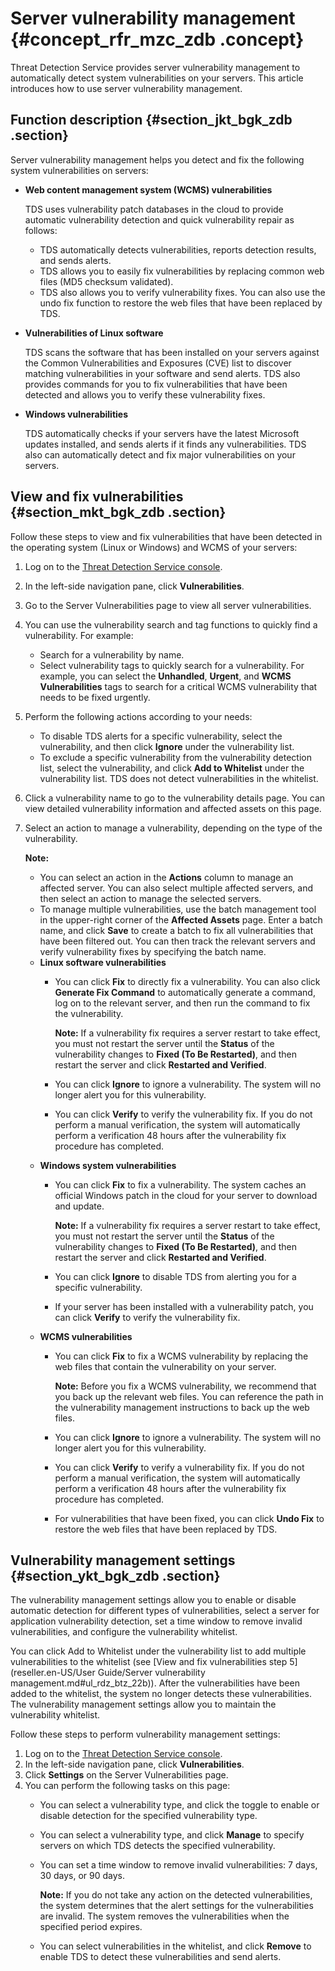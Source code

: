 # Server vulnerability management {#concept_rfr_mzc_zdb .concept}

Threat Detection Service provides server vulnerability management to automatically detect system vulnerabilities on your servers. This article introduces how to use server vulnerability management.

## Function description {#section_jkt_bgk_zdb .section}

Server vulnerability management helps you detect and fix the following system vulnerabilities on servers:

-   **Web content management system \(WCMS\) vulnerabilities**

    TDS uses vulnerability patch databases in the cloud to provide automatic vulnerability detection and quick vulnerability repair as follows:

    -   TDS automatically detects vulnerabilities, reports detection results, and sends alerts.
    -   TDS allows you to easily fix vulnerabilities by replacing common web files \(MD5 checksum validated\).
    -   TDS also allows you to verify vulnerability fixes. You can also use the undo fix function to restore the web files that have been replaced by TDS.
-   **Vulnerabilities of Linux software**

    TDS scans the software that has been installed on your servers against the Common Vulnerabilities and Exposures \(CVE\) list to discover matching vulnerabilities in your software and send alerts. TDS also provides commands for you to fix vulnerabilities that have been detected and allows you to verify these vulnerability fixes.

-   **Windows vulnerabilities**

    TDS automatically checks if your servers have the latest Microsoft updates installed, and sends alerts if it finds any vulnerabilities. TDS also can automatically detect and fix major vulnerabilities on your servers.


## View and fix vulnerabilities {#section_mkt_bgk_zdb .section}

Follow these steps to view and fix vulnerabilities that have been detected in the operating system \(Linux or Windows\) and WCMS of your servers:

1.  Log on to the [Threat Detection Service console](partners-intl.console.aliyun.com/#/sas).
2.  In the left-side navigation pane, click **Vulnerabilities**.
3.  Go to the Server Vulnerabilities page to view all server vulnerabilities.
4.  You can use the vulnerability search and tag functions to quickly find a vulnerability. For example: 
    -   Search for a vulnerability by name.
    -   Select vulnerability tags to quickly search for a vulnerability. For example, you can select the **Unhandled**, **Urgent**, and **WCMS Vulnerabilities** tags to search for a critical WCMS vulnerability that needs to be fixed urgently.
5.  Perform the following actions according to your needs:
    -   To disable TDS alerts for a specific vulnerability, select the vulnerability, and then click **Ignore** under the vulnerability list.
    -   To exclude a specific vulnerability from the vulnerability detection list, select the vulnerability, and click **Add to Whitelist** under the vulnerability list. TDS does not detect vulnerabilities in the whitelist.
6.  Click a vulnerability name to go to the vulnerability details page. You can view detailed vulnerability information and affected assets on this page.
7.  Select an action to manage a vulnerability, depending on the type of the vulnerability.

    **Note:** 

    -   You can select an action in the **Actions** column to manage an affected server. You can also select multiple affected servers, and then select an action to manage the selected servers.
    -   To manage multiple vulnerabilities, use the batch management tool in the upper-right corner of the **Affected Assets** page. Enter a batch name, and click **Save** to create a batch to fix all vulnerabilities that have been filtered out. You can then track the relevant servers and verify vulnerability fixes by specifying the batch name.
    -   **Linux software vulnerabilities**
        -   You can click **Fix** to directly fix a vulnerability. You can also click **Generate Fix Command** to automatically generate a command, log on to the relevant server, and then run the command to fix the vulnerability. 

            **Note:** If a vulnerability fix requires a server restart to take effect, you must not restart the server until the **Status** of the vulnerability changes to **Fixed \(To Be Restarted\)**, and then restart the server and click **Restarted and Verified**.

        -   You can click **Ignore** to ignore a vulnerability. The system will no longer alert you for this vulnerability.
        -   You can click **Verify** to verify the vulnerability fix. If you do not perform a manual verification, the system will automatically perform a verification 48 hours after the vulnerability fix procedure has completed.
    -   **Windows system vulnerabilities**
        -   You can click **Fix** to fix a vulnerability. The system caches an official Windows patch in the cloud for your server to download and update. 

            **Note:** If a vulnerability fix requires a server restart to take effect, you must not restart the server until the **Status** of the vulnerability changes to **Fixed \(To Be Restarted\)**, and then restart the server and click **Restarted and Verified**.

        -   You can click **Ignore** to disable TDS from alerting you for a specific vulnerability.
        -   If your server has been installed with a vulnerability patch, you can click **Verify** to verify the vulnerability fix.
    -   **WCMS vulnerabilities**
        -   You can click **Fix** to fix a WCMS vulnerability by replacing the web files that contain the vulnerability on your server. 

            **Note:** Before you fix a WCMS vulnerability, we recommend that you back up the relevant web files. You can reference the path in the vulnerability management instructions to back up the web files.

        -   You can click **Ignore** to ignore a vulnerability. The system will no longer alert you for this vulnerability.
        -   You can click **Verify** to verify a vulnerability fix. If you do not perform a manual verification, the system will automatically perform a verification 48 hours after the vulnerability fix procedure has completed.
        -   For vulnerabilities that have been fixed, you can click **Undo Fix** to restore the web files that have been replaced by TDS.

## Vulnerability management settings {#section_ykt_bgk_zdb .section}

The vulnerability management settings allow you to enable or disable automatic detection for different types of vulnerabilities, select a server for application vulnerability detection, set a time window to remove invalid vulnerabilities, and configure the vulnerability whitelist.

You can click Add to Whitelist under the vulnerability list to add multiple vulnerabilities to the whitelist \(see [View and fix vulnerabilities step 5](reseller.en-US/User Guide/Server vulnerability management.md#ul_rdz_btz_22b)\). After the vulnerabilities have been added to the whitelist, the system no longer detects these vulnerabilities. The vulnerability management settings allow you to maintain the vulnerability whitelist.

Follow these steps to perform vulnerability management settings:

1.  Log on to the [Threat Detection Service console](partners-intl.console.aliyun.com/#/sas).
2.  In the left-side navigation pane, click **Vulnerabilities**.
3.  Click **Settings** on the Server Vulnerabilities page.
4.  You can perform the following tasks on this page:
    -   You can select a vulnerability type, and click the toggle to enable or disable detection for the specified vulnerability type.
    -   You can select a vulnerability type, and click **Manage** to specify servers on which TDS detects the specified vulnerability.
    -   You can set a time window to remove invalid vulnerabilities: 7 days, 30 days, or 90 days. 

        **Note:** If you do not take any action on the detected vulnerabilities, the system determines that the alert settings for the vulnerabilities are invalid. The system removes the vulnerabilities when the specified period expires.

    -   You can select vulnerabilities in the whitelist, and click **Remove** to enable TDS to detect these vulnerabilities and send alerts.

